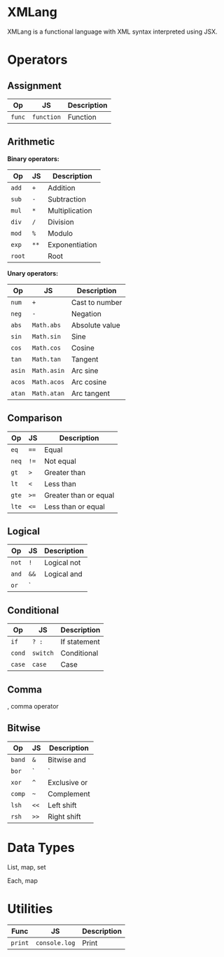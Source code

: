 # XMLang

XMLang is a functional language with XML syntax interpreted using JSX.

# Operators

## Assignment

| Op     | JS         | Description         |
|--------|------------|---------------------|
| `func` | `function` | Function            |

## Arithmetic

**Binary operators:**

| Op     | JS   | Description    |
|--------|------|----------------|
| `add`  | `+`  | Addition       |
| `sub`  | `-`  | Subtraction    |
| `mul`  | `*`  | Multiplication |
| `div`  | `/`  | Division       |
| `mod`  | `%`  | Modulo         |
| `exp`  | `**` | Exponentiation |
| `root` |      | Root           |

**Unary operators:**

| Op     | JS          | Description    |
|--------|-------------|----------------|
| `num`  | `+`         | Cast to number |
| `neg`  | `-`         | Negation       |
| `abs`  | `Math.abs`  | Absolute value |
| `sin`  | `Math.sin`  | Sine           |
| `cos`  | `Math.cos`  | Cosine         |
| `tan`  | `Math.tan`  | Tangent        |
| `asin` | `Math.asin` | Arc sine       |
| `acos` | `Math.acos` | Arc cosine     |
| `atan` | `Math.atan` | Arc tangent    |

## Comparison

| Op    | JS   | Description           |
|-------|------|-----------------------|
| `eq`  | `==` | Equal                 |
| `neq` | `!=` | Not equal             |
| `gt`  | `>`  | Greater than          |
| `lt`  | `<`  | Less than             |
| `gte` | `>=` | Greater than or equal |
| `lte` | `<=` | Less than or equal    |

## Logical

| Op    | JS   | Description |
|-------|------|-------------|
| `not` | `!`  | Logical not |
| `and` | `&&` | Logical and |
| `or`  | `||` | Logical or  |

## Conditional

| Op     | JS       | Description  |
|--------|----------|--------------|
| `if`   | `? :`    | If statement |
| `cond` | `switch` | Conditional  |
| `case` | `case`   | Case         |

## Comma

,
comma operator

## Bitwise

| Op     | JS   | Description  |
|--------|------|--------------|
| `band` | `&`  | Bitwise and  |
| `bor`  | `|`  | Bitwise or   |
| `xor`  | `^`  | Exclusive or |
| `comp` | `~`  | Complement   |
| `lsh`  | `<<` | Left shift   |
| `rsh`  | `>>` | Right shift  |

# Data Types

List, map, set

Each, map

# Utilities

| Func    | JS            | Description |
|---------|---------------|-------------|
| `print` | `console.log` | Print       |
